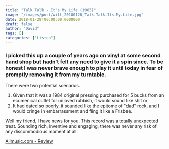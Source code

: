```yaml
---
title: "Talk Talk - It's My Life (1985)"
image: "/images/post/wilt_20180128_Talk.Talk.Its.My.Life.jpg"
date: 2018-01-28T00:00:00.0000000
draft: false
author: "David"
tags: []
categories: ["Listen"]
---
```

### I picked this up a couple of years ago on vinyl at some second hand shop but hadn't felt any need to give it a spin since. To be honest I was never brave enough to play it until today in fear of promptly removing it from my turntable.

 There were two potential scenarios.

1.  Given that it was a 1984 original pressing purchased for 5 bucks from an ecumenical outlet for unloved rubbish, it would sound like shit or
2.  It had dated so poorly, it sounded like the epitome of "dad" rock, and I would cringe in embarrassment and fling it like a Frisbee.

 Well my friend, I have news for you. This record was a totally unexpected treat. Sounding rich, inventive and engaging, there was never any risk of any discommodious moment at all. 

 [Allmusic.com - Review](https://www.allmusic.com/album/its-my-life-mw0000191996)